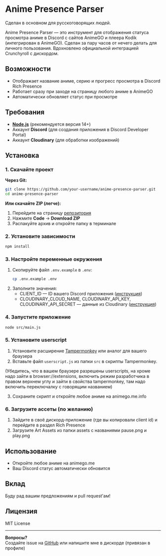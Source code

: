 # Anime Presence Parser
Сделан в основном для русскоговорящих людей.

Anime Presence Parser — это инструмент для отображения статуса просмотра аниме в Discord с сайтов AnimeGO и плеера Kodik (интегрирован в AnimeGO). Сделан за пару часов от нечего делать для личного пользования. Вдохновлено официальной интеграцией Crunchyroll с дискордом.

## Возможности

- Отображает название аниме, серию и прогресс просмотра в Discord Rich Presence
- Работает сразу при заходе на страницу любого аниме в AnimeGO
- Автоматически обновляет статус при просмотре

## Требования

- [**Node.js**](https://nodejs.org/) (рекомендуется версия 14+)
- Аккаунт **Discord** (для создания приложения в Discord Developer Portal)
- Аккаунт **Cloudinary** (для обработки изображений)

## Установка

### 1. Скачайте проект

**Через Git:**
```bash
git clone https://github.com/your-username/anime-presence-parser.git
cd anime-presence-parser
```

**Или скачайте ZIP (легче):**
1. Перейдите на страницу [репозитория](https://github.com/your-username/anime-presence-parser)
2. Нажмите **Code** → **Download ZIP**
3. Распакуйте архив и откройте папку в терминале

### 2. Установите зависимости

```bash
npm install
```

### 3. Настройте переменные окружения

1. Скопируйте файл `.env.example` в `.env`:
    ```bash
    cp .env.example .env
    ```
2. Заполните значения:
   - CLIENT_ID — ID вашего Discord приложения ([инструкция](https://discord.com/developers/applications))
   - CLOUDINARY_CLOUD_NAME, CLOUDINARY_API_KEY, CLOUDINARY_API_SECRET — данные из Cloudinary ([инструкция](https://cloudinary.com/))

### 4. Запустите приложение

```bash
node src/main.js
```

### 5. Установите userscript

1. Установите расширение [Tampermonkey](https://www.tampermonkey.net/) или аналог для вашего браузера
2. Вставьте файл `userscript.js` из папки `src` в скрипты Tampermonkey.

(Убедитесь, что в вашем браузере разрешены userscripts, на хроме надо зайти в browser://extensions, включить режим разработчика в правом верхнем углу и зайти в свойства tampermonkey, там надо включить переключалку с говорящим названием)

3. Сохраните скрипт и откройте любое аниме на animego.me.info

### 6. Загрузите ассеты (по желанию)

1. Зайдите в своё дискорд-приложение (где вы копировали client id) и перейдите в раздел Rich Presence
2. Загрузите Art Assets из папки assets с названиями pause.png и play.png

## Использование

- Откройте любое аниме на animego.me
- Ваш Discord статус автоматически обновится

## Вклад

Буду рад вашим предложениям и pull request'ам!

## Лицензия

MIT License

---

**Вопросы?**  
Создайте issue на [GitHub](https://github.com/jamesamericansky/anime-presence-parser/issues) или напишите мне в дискорде (привязан в профиле)